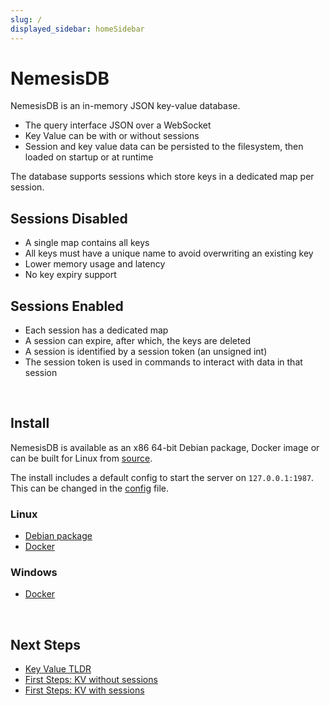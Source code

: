 ```yaml
---
slug: /
displayed_sidebar: homeSidebar
---
```


# NemesisDB

NemesisDB is an in-memory JSON key-value database.

- The query interface JSON over a WebSocket
- Key Value can be with or without sessions
- Session and key value data can be persisted to the filesystem, then loaded on startup or at runtime
  
The database supports sessions which store keys in a dedicated map per session.

## Sessions Disabled
- A single map contains all keys
- All keys must have a unique name to avoid overwriting an existing key  
- Lower memory usage and latency
- No key expiry support

## Sessions Enabled
- Each session has a dedicated map
- A session can expire, after which, the keys are deleted
- A session is identified by a session token (an unsigned int)
- The session token is used in commands to interact with data in that session


<br/>

## Install

NemesisDB is available as an x86 64-bit Debian package, Docker image or can be built for Linux from [source](https://github.com/nemesisdb/nemesisdb).

The install includes a default config to start the server on `127.0.0.1:1987`. This can be changed in the [config](./home/config) file. 

### Linux
- [Debian package](./home/install/package)
- [Docker](./home/install/docker/linux)

### Windows
- [Docker](./home/install/docker/windows)


<br/>

## Next Steps

- [Key Value TLDR](./home/tldr-kv)
- [First Steps: KV without sessions](./tutorials/first-steps-kv/setup)
- [First Steps: KV with sessions](./tutorials/first-steps/setup)

